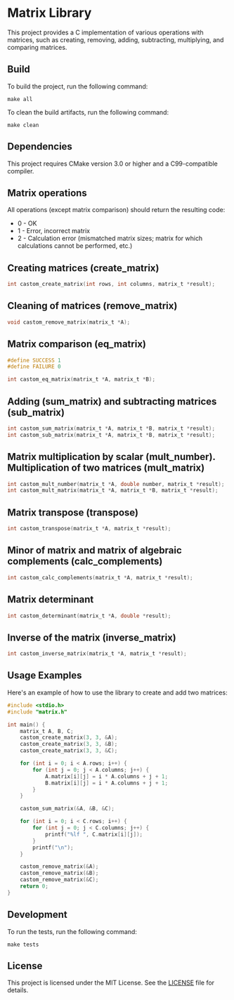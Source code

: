 # Matrix Library

This project provides a C implementation of various operations with matrices, such as creating, removing, adding, subtracting, multiplying, and comparing matrices.

## Build

To build the project, run the following command:
```
make all
```

To clean the build artifacts, run the following command:
```
make clean
```

## Dependencies

This project requires CMake version 3.0 or higher and a C99-compatible compiler.

## Matrix operations

All operations (except matrix comparison) should return the resulting code:
- 0 - OK
- 1 - Error, incorrect matrix
- 2 - Calculation error (mismatched matrix sizes; matrix for which calculations cannot be performed, etc.)

## Creating matrices (create_matrix)

```c
int castom_create_matrix(int rows, int columns, matrix_t *result);
```

## Cleaning of matrices (remove_matrix)

```c
void castom_remove_matrix(matrix_t *A);
```

## Matrix comparison (eq_matrix)

```c
#define SUCCESS 1
#define FAILURE 0

int castom_eq_matrix(matrix_t *A, matrix_t *B);
```

## Adding (sum_matrix) and subtracting matrices (sub_matrix)

```c
int castom_sum_matrix(matrix_t *A, matrix_t *B, matrix_t *result);
int castom_sub_matrix(matrix_t *A, matrix_t *B, matrix_t *result);
```

## Matrix multiplication by scalar (mult_number). Multiplication of two matrices (mult_matrix)

```c
int castom_mult_number(matrix_t *A, double number, matrix_t *result);
int castom_mult_matrix(matrix_t *A, matrix_t *B, matrix_t *result);
```

## Matrix transpose (transpose)

```c
int castom_transpose(matrix_t *A, matrix_t *result);
```

## Minor of matrix and matrix of algebraic complements (calc_complements)

```c
int castom_calc_complements(matrix_t *A, matrix_t *result);
```

## Matrix determinant

```c
int castom_determinant(matrix_t *A, double *result);
```

## Inverse of the matrix (inverse_matrix)

```c
int castom_inverse_matrix(matrix_t *A, matrix_t *result);
```

## Usage Examples

Here's an example of how to use the library to create and add two matrices:

```c
#include <stdio.h>
#include "matrix.h"

int main() {
    matrix_t A, B, C;
    castom_create_matrix(3, 3, &A);
    castom_create_matrix(3, 3, &B);
    castom_create_matrix(3, 3, &C);

    for (int i = 0; i < A.rows; i++) {
        for (int j = 0; j < A.columns; j++) {
            A.matrix[i][j] = i * A.columns + j + 1;
            B.matrix[i][j] = i * A.columns + j + 1;
        }
    }

    castom_sum_matrix(&A, &B, &C);

    for (int i = 0; i < C.rows; i++) {
        for (int j = 0; j < C.columns; j++) {
            printf("%lf ", C.matrix[i][j]);
        }
        printf("\n");
    }

    castom_remove_matrix(&A);
    castom_remove_matrix(&B);
    castom_remove_matrix(&C);
    return 0;
}
```

## Development

To run the tests, run the following command:
```
make tests
```

## License

This project is licensed under the MIT License. See the [LICENSE](LICENSE) file for details.